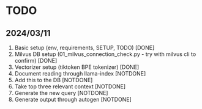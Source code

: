 # TODO

## 2024/03/11
1. Basic setup (env, requirements, SETUP, TODO) [DONE]
2. Milvus DB setup (01_milvus_connection_check.py - try with milvus cli to confirm) [DONE]
3. Vectorizer setup (tiktoken BPE tokenizer) [DONE]
1. Document reading through llama-index [NOTDONE]
2. Add this to the DB [NOTDONE]
3. Take top three relevant context [NOTDONE]
4. Generate the new query [NOTDONE]
5. Generate output through autogen [NOTDONE]